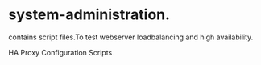 # system-administration.
contains script files.To test webserver loadbalancing and high availability.


HA Proxy Configuration Scripts
